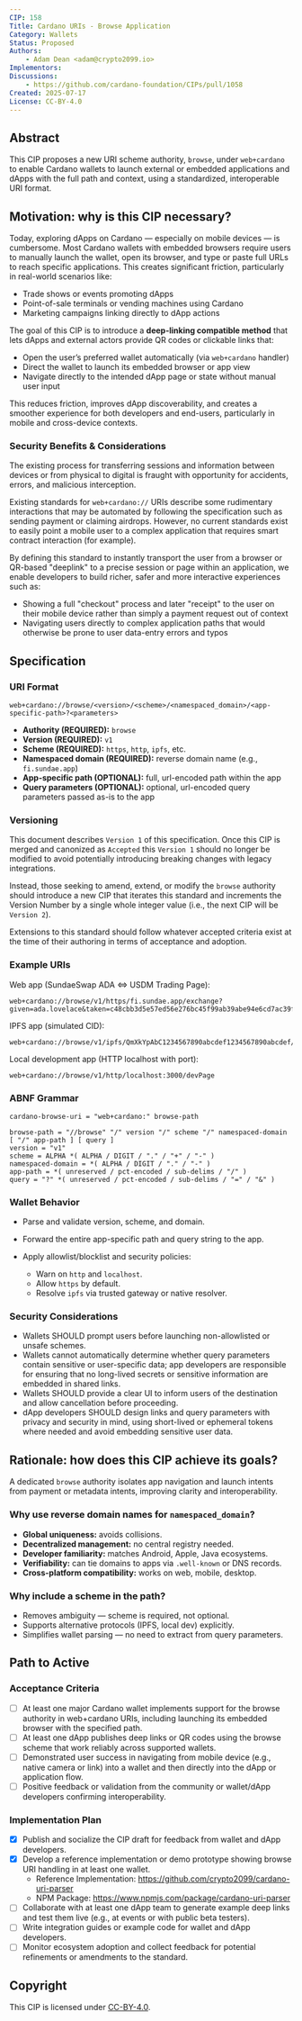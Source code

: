 ```yaml
---
CIP: 158
Title: Cardano URIs - Browse Application
Category: Wallets
Status: Proposed
Authors:
    - Adam Dean <adam@crypto2099.io>
Implementors:
Discussions:
    - https://github.com/cardano-foundation/CIPs/pull/1058
Created: 2025-07-17
License: CC-BY-4.0
---
```


## Abstract

This CIP proposes a new URI scheme authority, `browse`, under `web+cardano` to
enable Cardano wallets to launch external or embedded applications and dApps
with the full path and context, using a standardized, interoperable URI format.

## Motivation: why is this CIP necessary?

Today, exploring dApps on Cardano — especially on mobile devices — is
cumbersome. Most Cardano wallets with embedded browsers require users to
manually launch the wallet, open its browser, and type or paste full URLs to
reach specific applications. This creates significant friction, particularly in
real-world scenarios like:

* Trade shows or events promoting dApps
* Point-of-sale terminals or vending machines using Cardano
* Marketing campaigns linking directly to dApp actions

The goal of this CIP is to introduce a **deep-linking compatible method** that
lets dApps and external actors provide QR codes or clickable links that:

* Open the user’s preferred wallet automatically (via `web+cardano` handler)
* Direct the wallet to launch its embedded browser or app view
* Navigate directly to the intended dApp page or state without manual user input

This reduces friction, improves dApp discoverability, and creates a smoother
experience for both developers and end-users, particularly in mobile and
cross-device contexts.

### Security Benefits & Considerations

The existing process for transferring sessions and information between devices
or from physical to digital is fraught with opportunity for accidents, errors,
and malicious interception.

Existing standards for `web+cardano://` URIs describe some rudimentary
interactions that may be automated by following the specification such as
sending payment or claiming airdrops. However, no current standards exist to
easily point a mobile user to a complex application that requires smart contract
interaction (for example).

By defining this standard to instantly transport the user from a browser or
QR-based "deeplink" to a precise session or page within an application, we
enable developers to build richer, safer and more interactive experiences such
as:

* Showing a full "checkout" process and later "receipt" to the user on their
  mobile device rather than simply a payment request out of context
* Navigating users directly to complex application paths that would otherwise be
  prone to user data-entry errors and typos

## Specification

### URI Format

```
web+cardano://browse/<version>/<scheme>/<namespaced_domain>/<app-specific-path>?<parameters>
```

* **Authority (REQUIRED):** `browse`
* **Version (REQUIRED):** `v1`
* **Scheme (REQUIRED):** `https`, `http`, `ipfs`, etc.
* **Namespaced domain (REQUIRED):** reverse domain name (e.g., `fi.sundae.app`)
* **App-specific path (OPTIONAL):** full, url-encoded path within the app
* **Query parameters (OPTIONAL):** optional, url-encoded query parameters passed
  as-is to the app

### Versioning

This document describes `Version 1` of this specification. Once this CIP is
merged and canonized as `Accepted` this `Version 1` should no longer be modified
to avoid potentially introducing breaking changes with legacy integrations.

Instead, those seeking to amend, extend, or modify the `browse` authority should
introduce a new CIP that iterates this standard and increments the Version
Number by a single whole integer value (i.e., the next CIP will be `Version 2`).

Extensions to this standard should follow whatever accepted criteria exist at
the time of their authoring in terms of acceptance and adoption.

### Example URIs

Web app (SundaeSwap ADA <=> USDM Trading Page):

```
web+cardano://browse/v1/https/fi.sundae.app/exchange?given=ada.lovelace&taken=c48cbb3d5e57ed56e276bc45f99ab39abe94e6cd7ac39fb402da47ad.0014df105553444d&routeIdent=64f35d26b237ad58e099041bc14c687ea7fdc58969d7d5b66e2540ef
```

IPFS app (simulated CID):

```
web+cardano://browse/v1/ipfs/QmXkYpAbC1234567890abcdef1234567890abcdef/actionPage
```

Local development app (HTTP localhost with port):

```
web+cardano://browse/v1/http/localhost:3000/devPage
```

### ABNF Grammar

``` 
cardano-browse-uri = "web+cardano:" browse-path

browse-path = "//browse" "/" version "/" scheme "/" namespaced-domain [ "/" app-path ] [ query ]
version = "v1"
scheme = ALPHA *( ALPHA / DIGIT / "." / "+" / "-" )
namespaced-domain = *( ALPHA / DIGIT / "." / "-" )
app-path = *( unreserved / pct-encoded / sub-delims / "/" )
query = "?" *( unreserved / pct-encoded / sub-delims / "=" / "&" )
```

### Wallet Behavior

* Parse and validate version, scheme, and domain.
* Forward the entire app-specific path and query string to the app.
* Apply allowlist/blocklist and security policies:

    * Warn on `http` and `localhost`.
    * Allow `https` by default.
    * Resolve `ipfs` via trusted gateway or native resolver.

### Security Considerations

* Wallets SHOULD prompt users before launching non-allowlisted or unsafe
  schemes.
* Wallets cannot automatically determine whether query parameters contain
  sensitive or user-specific data; app developers are responsible for ensuring
  that no long-lived secrets or sensitive information are embedded in shared
  links.
* Wallets SHOULD provide a clear UI to inform users of the destination and allow
  cancellation before proceeding.
* dApp developers SHOULD design links and query parameters with privacy and
  security in mind, using short-lived or ephemeral tokens where needed and avoid
  embedding sensitive user data.

## Rationale: how does this CIP achieve its goals?

A dedicated `browse` authority isolates app navigation and launch intents from
payment or metadata intents, improving clarity and interoperability.

### Why use reverse domain names for `namespaced_domain`?

* **Global uniqueness:** avoids collisions.
* **Decentralized management:** no central registry needed.
* **Developer familiarity:** matches Android, Apple, Java ecosystems.
* **Verifiability:** can tie domains to apps via `.well-known` or DNS records.
* **Cross-platform compatibility:** works on web, mobile, desktop.

### Why include a scheme in the path?

* Removes ambiguity — scheme is required, not optional.
* Supports alternative protocols (IPFS, local dev) explicitly.
* Simplifies wallet parsing — no need to extract from query parameters.

## Path to Active

### Acceptance Criteria

- [ ] At least one major Cardano wallet implements support for the browse
  authority in web+cardano URIs, including launching its embedded browser with
  the specified path.
- [ ] At least one dApp publishes deep links or QR codes using the browse scheme
  that work reliably across supported wallets.
- [ ] Demonstrated user success in navigating from mobile device (e.g., native
  camera or link) into a wallet and then directly into the dApp or application
  flow.
- [ ] Positive feedback or validation from the community or wallet/dApp
  developers confirming interoperability.

### Implementation Plan

- [X] Publish and socialize the CIP draft for feedback from wallet and dApp
  developers.
- [X] Develop a reference implementation or demo prototype showing browse URI
  handling in at least one wallet.
    - Reference Implementation: https://github.com/crypto2099/cardano-uri-parser
    - NPM Package: https://www.npmjs.com/package/cardano-uri-parser
- [ ] Collaborate with at least one dApp team to generate example deep links and
  test them live (e.g., at events or with public beta testers).
- [ ] Write integration guides or example code for wallet and dApp developers.
- [ ] Monitor ecosystem adoption and collect feedback for potential refinements
  or amendments to the standard.

## Copyright

This CIP is licensed
under [CC-BY-4.0](https://creativecommons.org/licenses/by/4.0/legalcode).
